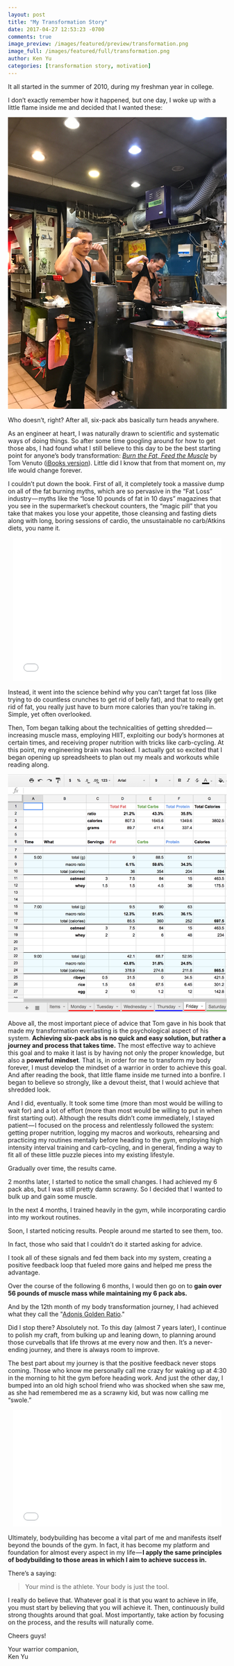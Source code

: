 ```yaml
---
layout: post
title: "My Transformation Story"
date: 2017-04-27 12:53:23 -0700
comments: true
image_preview: /images/featured/preview/transformation.png
image_full: /images/featured/full/transformation.png
author: Ken Yu
categories: [transformation story, motivation]
---
```


It all started in the summer of 2010, during my freshman year in college.

I don’t exactly remember how it happened, but one day, I woke up with a little flame inside me and decided that I wanted these:

<a href="/images/posts/transformation_story/abs.jpg" alt="Courtesy of the abs guys from Shilin Night Market — Taipei" class="image-link-wrapper">
  <img src="/images/posts/transformation_story/abs.jpg"/ class="max-width-image">
</a>

Who doesn’t, right? After all, six-pack abs basically turn heads anywhere.

As an engineer at heart, I was naturally drawn to scientific and systematic ways of doing things. So after some time googling around for how to get those abs, I had found what I still believe to this day to be the best starting point for anyone’s body transformation:
*[Burn the Fat, Feed the Muscle](http://amzn.to/2qbz82v "Burn the Fat, Feed the Muscle")* by Tom Venuto ([iBooks version](https://itunes.apple.com/au/book/burn-the-fat-feed-the-muscle/id708413335?mt=11 "iBooks version")). Little did I know that from that moment on, my life would change forever.

I couldn’t put down the book. First of all, it completely took a massive dump on all of the fat burning myths, which are so pervasive in the “Fat Loss” industry — myths like the “lose 10 pounds of fat in 10 days” magazines that you see in the supermarket’s checkout counters, the “magic pill” that you take that makes you lose your appetite, those cleansing and fasting diets along with long, boring sessions of cardio, the unsustainable no carb/Atkins diets, you name it.

<center>
<iframe src="//giphy.com/embed/l0MYIbjlBxxw60O8E" width="480" height="330" frameBorder="0" class="giphy-embed" allowFullScreen></iframe></center>

Instead, it went into the science behind why you can’t target fat loss (like trying to do countless crunches to get rid of belly fat), and that to really get rid of fat, you really just have to burn more calories than you’re taking in. Simple, yet often overlooked.

Then, Tom began talking about the technicalities of getting shredded — increasing muscle mass, employing HIIT, exploiting our body’s hormones at certain times, and receiving proper nutrition with tricks like carb-cycling. At this point, my engineering brain was hooked. I actually got so excited that I began opening up spreadsheets to plan out my meals and workouts while reading along.

<a href="/images/posts/transformation_story/sheets.png" alt="Bodybuilding Spreadsheet" class="image-link-wrapper">
  <img src="/images/posts/transformation_story/sheets.png"/ class="max-width-image">
</a>

Above all, the most important piece of advice that Tom gave in his book that made my transformation everlasting is the psychological aspect of his system. **Achieving six-pack abs is no quick and easy solution, but rather a journey and process that takes time.** The most effective way to achieve this goal and to make it last is by having not only the proper knowledge, but also a **powerful mindset**. That is, in order for me to transform my body forever, I must develop the mindset of a warrior in order to achieve this goal. And after reading the book, that little flame inside me turned into a bonfire. I began to believe so strongly, like a devout theist, that I would achieve that shredded look.

And I did, eventually. It took some time (more than most would be willing to wait for) and a lot of effort (more than most would be willing to put in when first starting out). Although the results didn’t come immediately, I stayed patient — I focused on the process and relentlessly followed the system: getting proper nutrition, logging my macros and workouts, rehearsing and practicing my routines mentally before heading to the gym, employing high intensity interval training and carb-cycling, and in general, finding a way to fit all of these little puzzle pieces into my existing lifestyle. 

Gradually over time, the results came.

2 months later, I started to notice the small changes. I had achieved my 6 pack abs, but I was still pretty damn scrawny. So I decided that I wanted to bulk up and gain some muscle.

In the next 4 months, I trained heavily in the gym, while incorporating cardio into my workout routines.

Soon, I started noticing results. People around me started to see them, too.

In fact, those who said that I couldn’t do it started asking for advice.

I took all of these signals and fed them back into my system, creating a positive feedback loop that fueled more gains and helped me press the advantage.

Over the course of the following 6 months, I would then go on to **gain over 56 pounds of muscle mass while maintaining my 6 pack abs.**

And by the 12th month of my body transformation journey, I had achieved what they call the "[Adonis Golden Ratio](http://www.bodybuildingweightprogram.com/golden-ratio/ "Adonis Golden Ratio")."

Did I stop there? Absolutely not. To this day (almost 7 years later), I continue to polish my craft, from bulking up and leaning down, to planning around those curveballs that life throws at me every now and then. It’s a never-ending journey, and there is always room to improve.

The best part about my journey is that the positive feedback never stops coming. Those who know me personally call me crazy for waking up at 4:30 in the morning to hit the gym before heading work. And just the other day, I bumped into an old high school friend who was shocked when she saw me, as she had remembered me as a scrawny kid, but was now calling me “swole.”

<center>
<iframe src="//giphy.com/embed/l2JhCfCM9pH5XoXPG" width="480" height="269" frameBorder="0" class="giphy-embed" allowFullScreen></iframe></center>

Ultimately, bodybuilding has become a vital part of me and manifests itself beyond the bounds of the gym. In fact, it has become my platform and foundation for almost every aspect in my life — **I apply the same principles of bodybuilding to those areas in which I aim to achieve success in.**

There’s a saying:

> Your mind is the athlete. Your body is just the tool.

I really do believe that. Whatever goal it is that you want to achieve in life, you must start by believing that you will achieve it. Then, continuously build strong thoughts around that goal. Most importantly, take action by focusing on the process, and the results will naturally come.

Cheers guys!

Your warrior companion,<br/>
Ken Yu
